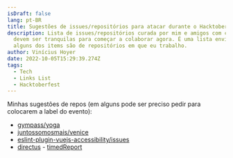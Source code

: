 ```yaml
---
isDraft: false
lang: pt-BR
title: Sugestões de issues/repositórios para atacar durante o Hacktoberfest
description: Lista de issues/repositórios curada por mim e amigos com coisas que
  devem ser tranquilas para começar a colaborar agora. É uma lista enviesada,
  alguns dos items são de repositórios em que eu trabalho.
author: Vinícius Hoyer
date: 2022-10-05T15:29:39.274Z
tags:
  - Tech
  - Links List
  - Hacktoberfest
---
```

Minhas sugestões de repos (em alguns pode ser preciso pedir para colocarem a label do evento):

- [gympass/yoga](https://github.com/gympass/yoga)
- [juntossomosmais/venice](https://github.com/juntossomosmais/venice)
- [eslint-plugin-vuejs-accessibility/issues](https://github.com/vue-a11y/eslint-plugin-vuejs-accessibility/labels/good%20first%20issue)
- [directus](https://github.com/directus/directus/issues?q=is%3Aissue+is%3Aopen+label%3A%22Good+First+Issue%22)
-﻿ [timedReport](https://github.com/vhoyer/timedReport/issues?q=is%3Aissue+is%3Aopen+label%3A%22good+first+issue%22)
